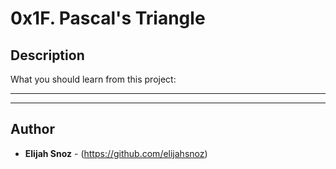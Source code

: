 # 0x1F. Pascal's Triangle

## Description
What you should learn from this project:

---
---

## Author
* **Elijah Snoz** - (https://github.com/elijahsnoz)